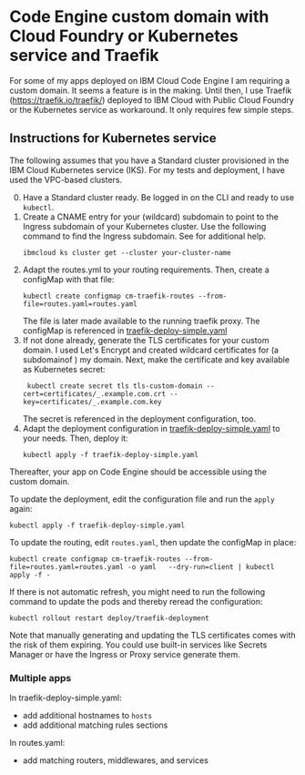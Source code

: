 # Code Engine custom domain with Cloud Foundry or Kubernetes service and Traefik
For some of my apps deployed on IBM Cloud Code Engine I am requiring a custom domain. It seems a feature is in the making. Until then, I use Traefik (https://traefik.io/traefik/) deployed to IBM Cloud with Public Cloud Foundry or the Kubernetes service as workaround. It only requires few simple steps.

## Instructions for Kubernetes service

The following assumes that you have a Standard cluster provisioned in the IBM Cloud Kubernetes service (IKS). For my tests and deployment, I have used the VPC-based clusters.

0. Have a Standard cluster ready. Be logged in on the CLI and ready to use `kubectl`.
1. Create a CNAME entry for your (wildcard) subdomain to point to the Ingress subdomain of your Kubernetes cluster. Use the following command to find the Ingress subdomain. See [](https://cloud.ibm.com/docs/containers?topic=containers-ingress-types#alb-com-setup-domain) for additional help.
   ```
   ibmcloud ks cluster get --cluster your-cluster-name
   ```
2. Adapt the routes.yml to your routing requirements. Then, create a configMap with that file:
   ```
   kubectl create configmap cm-traefik-routes --from-file=routes.yaml=routes.yaml
   ```
   The file is later made available to the running traefik proxy. The configMap is referenced in [traefik-deploy-simple.yaml](traefik-deploy-simple.yaml)
3. If not done already, generate the TLS certificates for your custom domain. I used Let's Encrypt and created wildcard certificates for (a subdomainof ) my domain. Next, make the certificate and key available as Kubernetes secret:
   ```
    kubectl create secret tls tls-custom-domain --cert=certificates/_.example.com.crt --key=certificates/_.example.com.key
   ```
   The secret is referenced in the deployment configuration, too.
4. Adapt the deployment configuration in [traefik-deploy-simple.yaml](traefik-deploy-simple.yaml) to your needs. Then, deploy it:
   ```
   kubectl apply -f traefik-deploy-simple.yaml
   ```   

Thereafter, your app on Code Engine should be accessible using the custom domain.

To update the deployment, edit the configuration file and run the `apply` again:
```
kubectl apply -f traefik-deploy-simple.yaml
```   

To update the routing, edit `routes.yaml`, then update the configMap in place:
```
kubectl create configmap cm-traefik-routes --from-file=routes.yaml=routes.yaml -o yaml   --dry-run=client | kubectl apply -f -
```   
If there is not automatic refresh, you might need to run the following command to update the pods and thereby reread the configuration:
```
kubectl rollout restart deploy/traefik-deployment
```

Note that manually generating and updating the TLS certificates comes with the risk of them expiring. You could use built-in services like Secrets Manager or have the Ingress or Proxy service generate them.

### Multiple apps

In traefik-deploy-simple.yaml:
- add additional hostnames to `hosts`
- add additional matching rules sections

In routes.yaml:
- add matching routers, middlewares, and services

